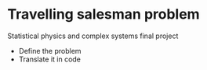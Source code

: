 # Travelling salesman problem

Statistical physics and complex systems final project

- Define the problem
- Translate it in code
